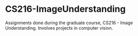 # CS216-ImageUnderstanding
Assignments done during the graduate course, CS216 - Image Understanding. Involves projects in computer vision.
